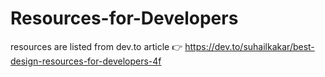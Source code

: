 # Resources-for-Developers
resources are listed from dev.to article 👉 https://dev.to/suhailkakar/best-design-resources-for-developers-4f
